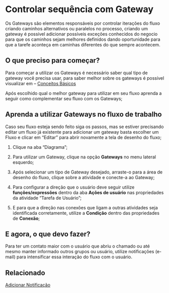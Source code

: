 # Controlar sequência com Gateway

Os Gateways são elementos responsáveis por controlar iterações do fluxo criando caminhos alternativos ou paralelos no processo, criando um gateway é possível adicionar possíveis exceções conhecidos do negocio para que os caminhos sejam melhores definidos dando oportunidade para que a tarefe aconteça em caminhas diferentes do que sempre acontecem.

## O que preciso para começar?

Para começar a utilizar os Gateways é necessário saber qual tipo de gateway você precisa usar, para saber melhor sobre os gateways é possível visualizar em – [Conceitos Básicos](https://docs.citsmart.com/pt-br/4biz-helium/workflow/basic-concepts.html)

Após escolhido qual o melhor gateway para utilizar em seu fluxo aprenda a seguir como complementar seu fluxo com os Gateways;

## Aprenda a utilizar Gateways no fluxo de trabalho

Caso seu fluxo esteja sendo feito siga os passos, mas se estiver precisando editar um fluxo já existente para adicionar um gateway basta escolher um Fluxo e clicar em “Editar” para abrir novamente a tela de desenho do fluxo;

1. Clique na aba “Diagrama”;

2. Para utilizar um Gateway, clique na opção **Gateways** no menu lateral esquerdo;

3. Após selecionar um tipo de Gateway desejado, arraste-o para a área de desenho do fluxo, clique sobre a atividade e conecte-a ao Gateway;

4. Para configurar a direção que o usuário deve seguir utilize **funções/expressões** dentro da aba **Ações de usuário** nas propriedades da atividade “Tarefa de Usuário”;

5. E para que a direção nas conexões que ligam a outras atividades seja identificada corretamente, utilize a **Condição** dentro das propriedades de **Conexão**;

## E agora, o que devo fazer?

Para ter um contato maior com o usuário que abriu o chamado ou até mesmo manter informado outros grupos ou usuário, utilize notificações (e-mail) para intensificar essa interação do fluxo com o usuário.

## Relacionado
[Adicionar Notificação](https://docs.citsmart.com/pt-br/4biz-helium/workflow/add-notification.html)
